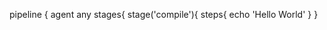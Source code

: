 pipeline {
    agent any
    stages{
        stage('compile'){
            steps{
                echo 'Hello World'
            }
        }
